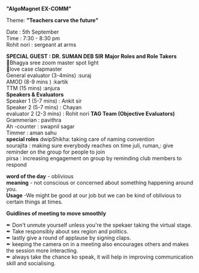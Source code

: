 **"AlgoMagnet  EX-COMM"**                                          

Theme: **"Teachers carve the future"**                           		
 
Date                    :               5th September	                               
Time                    :             	7:30 - 8:30 pm	                                               
Rohit nori              :               sergeant at arms

**SPECIAL GUEST       :   DR. SUMAN DEB SIR**
**Major Roles and Role Takers**	                          
🧨Bhagya sree zoom master spot light                                                
🧨love case clapmaster                             
   General evaluator (3-4mins)                       :suraj                                		
   AMOD             (8-9 mins )                      :kartik                        	
   TTM              (15 mins)                        :anjura                                           	
**Speakers & Evaluators**            
Speaker 1   (5-7 mins)                 : Ankit sir	                 	
Speaker 2   (5-7 mins)                 : Chayan	          
evaluator 2 (2-3 mins)                 :  Rohit nori
**TAG Team (Objective Evaluators)**		
 Grammerian    :      pavithra                  		
Ah -counter    :      swapnil sagar 	 
  Timmer       :       aman sahu            
**special roles** 
dwipShikha:	taking care of naming convention               
sourajita :	making sure everybody reaches on time
juli, ruman,:	give reminder on the group for people to join	            
pirsa	    :   increasing engagement on group by reminding club members to respond                

**word of the day** - oblivious		
**meaning** - not conscious or concerned about something happening around you.		
**Usage**   -We might be good at our job but we can be kind of oblivious to certain things at times.	         

**Guidlines of meeting to move smoothly**

✒ Don't unmute yourself unless you're the spekaer taking the virtual stage.                                  
✒ Take responsibly about sex region and politics.                                 
✒ lastly give a round of applause by signing claps.                               
✒ keeping the camera on in a meeting also encourages others and makes the session more interacting.                             
✒ always take the chance ko speak, it will help in improving communication skill and socialising.                     

